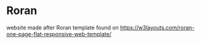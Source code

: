 # Roran
 website made after Roran template found on https://w3layouts.com/roran-one-page-flat-responsive-web-template/ 
